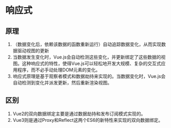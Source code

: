 # 响应式

## 原理

1. （数据变化后，依赖该数据的函数重新运行）自动追踪数据变化，从而实现数据驱动视图的更新
2. 当数据发生变化时，Vue.js会自动检测这些变化，并更新绑定了这些数据的视图。这种响应式的特性，使得Vue.js可以轻松地开发大规模、复杂的交互式应用程序，而不必手动处理DOM元素的变化。
3. 响应式原理是基于观察者模式和数据劫持来实现的。当数据变化时，Vue.js会自动检测到变化并派发更新，然后重新渲染视图。

## 区别

1. Vue2的双向数据绑定主要是通过数据劫持和发布订阅模式实现的。
2. Vue3则是通过Proxy和Reflect这两个ES6的新特性来实现的双向数据绑定。
